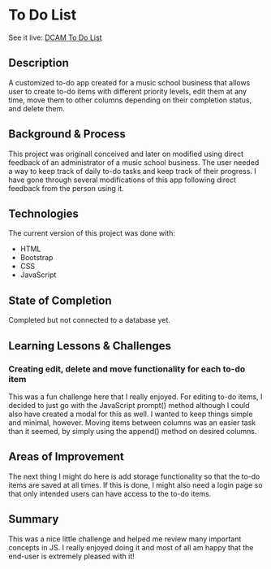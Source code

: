 # To Do List

See it live: [DCAM To Do List](http://www.work.dacapomusic.ca/)

## Description
A customized to-do app created for a music school business that allows user to create to-do items with different priority levels, edit them at any time, move them to other columns depending on their completion status, and delete them.

## Background & Process
This project was originall conceived and later on modified using direct feedback of an administrator of a music school business. The user needed a way to keep track of daily to-do tasks and keep track of their progress. I have gone through several modifications of this app following direct feedback from the person using it.

## Technologies
The current version of this project was done with:
* HTML
* Bootstrap
* CSS
* JavaScript

## State of Completion
Completed but not connected to a database yet.

## Learning Lessons & Challenges
### Creating edit, delete and move functionality for each to-do item
This was a fun challenge here that I really enjoyed. For editing to-do items, I decided to just go with the JavaScript prompt() method although I could also have created a modal for this as well. I wanted to keep things simple and minimal, however. Moving items between columns was an easier task than it seemed, by simply using the append() method on desired columns. 

## Areas of Improvement
The next thing I might do here is add storage functionality so that the to-do items are saved at all times. If this is done, I might also need a login page so that only intended users can have access to the to-do items.

## Summary
This was a nice little challenge and helped me review many important concepts in JS. I really enjoyed doing it and most of all am happy that the end-user is extremely pleased with it!




